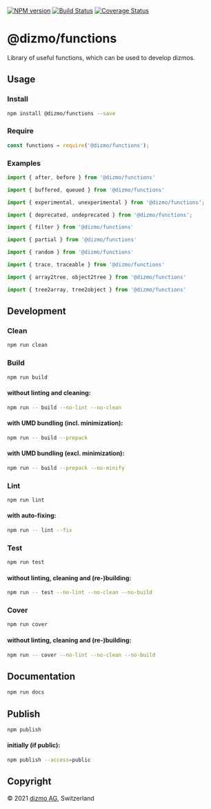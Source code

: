 [![NPM version](https://badge.fury.io/js/%40dizmo%2Ffunctions.svg)](https://npmjs.org/package/@dizmo/functions)
[![Build Status](https://travis-ci.com/dizmo/functions.svg?branch=master)](https://travis-ci.com/dizmo/functions)
[![Coverage Status](https://coveralls.io/repos/github/dizmo/functions/badge.svg?branch=master)](https://coveralls.io/github/dizmo/functions?branch=master)

# @dizmo/functions

Library of useful functions, which can be used to develop dizmos.

## Usage

### Install

```sh
npm install @dizmo/functions --save
```

### Require

```javascript
const functions = require('@dizmo/functions');
```

### Examples

```typescript
import { after, before } from '@dizmo/functions'
```

```typescript
import { buffered, queued } from '@dizmo/functions'
```

```typescript
import { experimental, unexperimental } from '@dizmo/functions';
```

```typescript
import { deprecated, undeprecated } from '@dizmo/functions';
```

```typescript
import { filter } from '@dizmo/functions'
```

```typescript
import { partial } from '@dizmo/functions'
```

```typescript
import { random } from '@dizmo/functions'
```

```typescript
import { trace, traceable } from '@dizmo/functions'
```

```typescript
import { array2tree, object2tree } from '@dizmo/functions'
```

```typescript
import { tree2array, tree2object } from '@dizmo/functions'
```

## Development

### Clean

```sh
npm run clean
```

### Build

```sh
npm run build
```

#### without linting and cleaning:

```sh
npm run -- build --no-lint --no-clean
```

#### with UMD bundling (incl. minimization):

```sh
npm run -- build --prepack
```

#### with UMD bundling (excl. minimization):

```sh
npm run -- build --prepack --no-minify
```

### Lint

```sh
npm run lint
```

#### with auto-fixing:

```sh
npm run -- lint --fix
```

### Test

```sh
npm run test
```

#### without linting, cleaning and (re-)building:

```sh
npm run -- test --no-lint --no-clean --no-build
```

### Cover

```sh
npm run cover
```

#### without linting, cleaning and (re-)building:

```sh
npm run -- cover --no-lint --no-clean --no-build
```

## Documentation

```sh
npm run docs
```

## Publish

```sh
npm publish
```

#### initially (if public):

```sh
npm publish --access=public
```

## Copyright

 © 2021 [dizmo AG](http://dizmo.com/), Switzerland
